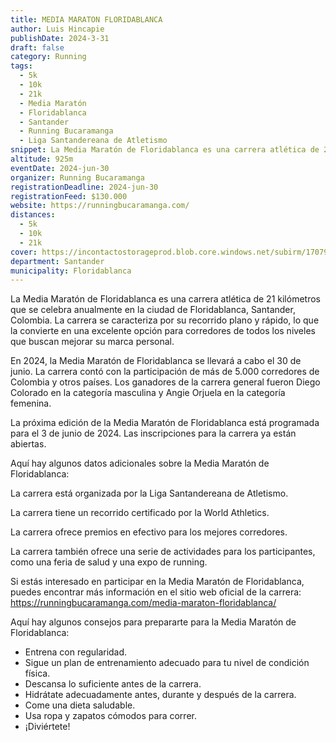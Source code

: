 ```yaml
---
title: MEDIA MARATON FLORIDABLANCA
author: Luis Hincapie
publishDate: 2024-3-31
draft: false
category: Running
tags:
  - 5k
  - 10k
  - 21k
  - Media Maratón
  - Floridablanca
  - Santander
  - Running Bucaramanga
  - Liga Santandereana de Atletismo
snippet: La Media Maratón de Floridablanca es una carrera atlética de 21 kilómetros que se celebra anualmente en la ciudad de Floridablanca, Santander, Colombia. La carrera se caracteriza por su recorrido plano y rápido, lo que la convierte en una excelente opción para corredores de todos los niveles que buscan mejorar su marca personal.
altitude: 925m
eventDate: 2024-jun-30
organizer: Running Bucaramanga
registrationDeadline: 2024-jun-30
registrationFeed: $130.000
website: https://runningbucaramanga.com/
distances:
  - 5k
  - 10k
  - 21k
cover: https://incontactostorageprod.blob.core.windows.net/subirm/17079383377601707938337757.jpg
department: Santander
municipality: Floridablanca
---
```


La Media Maratón de Floridablanca es una carrera atlética de 21 kilómetros que se celebra anualmente en la ciudad de Floridablanca, Santander, Colombia. La carrera se caracteriza por su recorrido plano y rápido, lo que la convierte en una excelente opción para corredores de todos los niveles que buscan mejorar su marca personal.

En 2024, la Media Maratón de Floridablanca se llevará a cabo el 30 de junio. La carrera contó con la participación de más de 5.000 corredores de Colombia y otros países. Los ganadores de la carrera general fueron Diego Colorado en la categoría masculina y Angie Orjuela en la categoría femenina.

La próxima edición de la Media Maratón de Floridablanca está programada para el 3 de junio de 2024. Las inscripciones para la carrera ya están abiertas.

Aquí hay algunos datos adicionales sobre la Media Maratón de Floridablanca:

La carrera está organizada por la Liga Santandereana de Atletismo.

La carrera tiene un recorrido certificado por la World Athletics.

La carrera ofrece premios en efectivo para los mejores corredores.

La carrera también ofrece una serie de actividades para los participantes, como una feria de salud y una expo de running.

Si estás interesado en participar en la Media Maratón de Floridablanca, puedes encontrar más información en el sitio web oficial de la carrera: https://runningbucaramanga.com/media-maraton-floridablanca/

Aquí hay algunos consejos para prepararte para la Media Maratón de Floridablanca:

* Entrena con regularidad.
* Sigue un plan de entrenamiento adecuado para tu nivel de condición física.
* Descansa lo suficiente antes de la carrera.
* Hidrátate adecuadamente antes, durante y después de la carrera.
* Come una dieta saludable.
* Usa ropa y zapatos cómodos para correr.
* ¡Diviértete!
